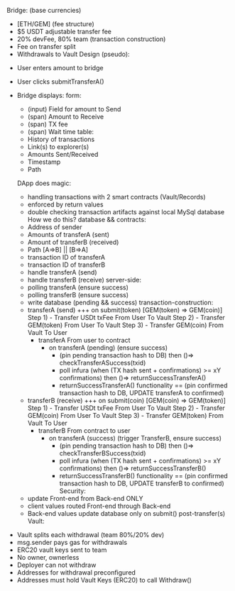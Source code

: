 
Bridge:
(base currencies)
+ [ETH/GEM] 
(fee structure)
+ $5 USDT adjustable transfer fee
+ 20% devFee, 80% team
(transaction construction)
+ Fee on transfer split 
+ Withdrawals to Vault
Design (pseudo):
- User enters amount to bridge
- User clicks submitTransferA()

- Bridge displays: 
  form:
    - (input) Field for amount to Send
    - (span) Amount to Receive
    - (span) TX fee 
    - (span) Wait time
  table: 
    - History of transactions
    - Link(s) to explorer(s)
    - Amounts Sent/Received
    - Timestamp
    - Path
    
  DApp does magic:
    - handling transactions with 2 smart contracts (Vault/Records)
    - enforced by return values
    - double checking transaction artifacts against local MySql database
  How we do this?
  database && contracts:
    - Address of sender
    - Amounts of transferA (sent)
    - Amount of transferB (received)
    - Path [A=>B] || [B=>A]
    - transaction ID of transferA 
    - transaction ID of transferB
    - handle transferA (send)
    - handle transferB (receive)
  server-side: 
    - polling transferA (ensure success)
    - polling transferB (ensure success)
    - write database (pending && success)
  transaction-construction: 
    - transferA (send)
    +++ on submit(token) [GEM(token) => GEM(coin)]
    Step 1) - Transfer USDt txFee From User To Vault
    Step 2) - Transfer GEM(token) From User To Vault
    Step 3) - Transfer GEM(coin) From Vault To User
      - transferA From user to contract 
        - on transferA (pending) (ensure success)
            + (pin pending transaction hash to DB) then ()=> checkTransferASuccess(txid)
            + poll infura (when (TX hash sent + confirmations) >= xY confirmations) then ()=> returnSuccessTransferA() 
            + returnSuccessTransferA() functionality == (pin confirmed transaction hash to DB, UPDATE transferA to confirmed)
    - transferB (receive)
    +++ on submit(coin) [GEM(coin) => GEM(token)]
    Step 1) - Transfer USDt txFee From User To Vault
    Step 2) - Transfer GEM(coin) From User To Vault
    Step 3) - Transfer GEM(token) From Vault To User
      - transferB From contract to user 
        - on transferA (success) (trigger TransferB, ensure success)
            + (pin pending transaction hash to DB) then ()=> checkTransferBSuccess(txid)
            + poll infura (when (TX hash sent + confirmations) >= xY confirmations) then ()=> returnSuccessTransferB() 
            + returnSuccessTransferB() functionality == (pin confirmed transaction hash to DB, UPDATE transferB to confirmed)
Security: 
   - update Front-end from Back-end ONLY
   - client values routed Front-end through Back-end
   - Back-end values update database only on submit() post-transfer(s)
Vault:
+ Vault splits each withdrawal (team 80%/20% dev)
+ msg.sender pays gas for withdrawals 
+ ERC20 vault keys sent to team 
+ No owner, ownerless 
+ Deployer can not withdraw 
+ Addresses for withdrawal preconfigured 
+ Addresses must hold Vault Keys (ERC20) to call Withdraw()
 
